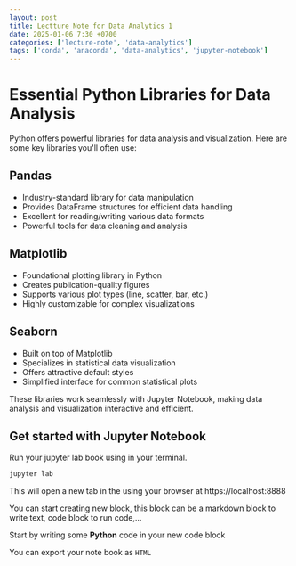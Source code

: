 ```yaml
---
layout: post
title: Lectture Note for Data Analytics 1
date: 2025-01-06 7:30 +0700
categories: ['lecture-note', 'data-analytics']
tags: ['conda', 'anaconda', 'data-analytics', 'jupyter-notebook']
---
```


# Essential Python Libraries for Data Analysis

Python offers powerful libraries for data analysis and visualization. Here are some key libraries you'll often use:

## Pandas

- Industry-standard library for data manipulation
- Provides DataFrame structures for efficient data handling
- Excellent for reading/writing various data formats
- Powerful tools for data cleaning and analysis

## Matplotlib

- Foundational plotting library in Python
- Creates publication-quality figures
- Supports various plot types (line, scatter, bar, etc.)
- Highly customizable for complex visualizations

## Seaborn

- Built on top of Matplotlib
- Specializes in statistical data visualization
- Offers attractive default styles
- Simplified interface for common statistical plots

These libraries work seamlessly with Jupyter Notebook, making data analysis and visualization interactive and efficient.

## Get started with Jupyter Notebook

Run your jupyter lab book using in your terminal.

```bash
jupyter lab
```

This will open a new tab in the using your browser at https://localhost:8888

You can start creating new block, this block can be a markdown block to write text, code block to run code,...

Start by writing some **Python** code in your new code block

You can export your note book as `HTML`

